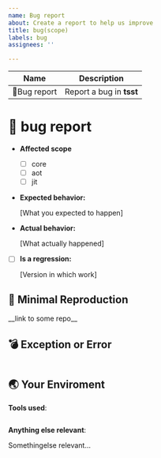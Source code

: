 ```yaml
---
name: Bug report
about: Create a report to help us improve
title: bug(scope)
labels: bug
assignees: ''

---
```


| Name                       | Description               |
| -------------------------- | --------------------------|
| &#x1F41D;Bug report        | Report a bug in __tsst__    |

# &#x1F41D; bug report

- **Affected scope**
  - [ ] core
  - [ ] aot
  - [ ] jit

- **Expected behavior:**

    [What you expected to happen]

- **Actual behavior:**

    [What actually happened]

- [ ] **Is a regression:**

    [Version in which work]

## &#x1F50E; Minimal Reproduction

<!--
Create and share minimal reproduction of the issue
-->
<!-- Edit --> __link to some repo__

## &#x1F4A3; Exception or Error

<!-- If the issue have and exception error past below -->
```code
```

## &#x1F30F; Your Enviroment

**Tools used**:

```code
```

**Anything else relevant**:

Somethingelse relevant...
